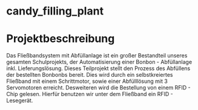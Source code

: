 # candy_filling_plant

# Projektbeschreibung
Das Fließbandsystem mit Abfüllanlage ist ein großer Bestandteil unseres gesamten Schulprojekts, der Automatisierung einer Bonbon - Abfüllanlage inkl. Lieferungslösung. Dieses Teilprojekt stellt den Prozess des Abfüllens der bestellten Bonbonbs bereit. Dies wird durch ein selbstkreiertes Fließband mit einem Schrittmotor, sowie einer Abfülllösung mit 3 Servomotoren erreicht. Desweiteren wird die Bestellung von einem RFID - Chip gelesen. Hierfür benutzen wir unter dem Fließband ein RFID - Lesegerät.
